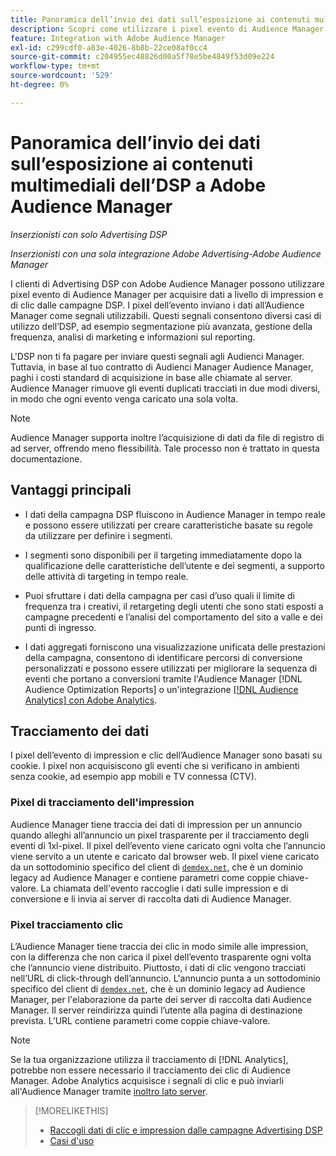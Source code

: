 ```yaml
---
title: Panoramica dell’invio dei dati sull’esposizione ai contenuti multimediali dell’DSP a Adobe Audience Manager
description: Scopri come utilizzare i pixel evento di Audience Manager per acquisire dati a livello di impression e di clic dalle campagne Advertising DSP
feature: Integration with Adobe Audience Manager
exl-id: c299cdf0-a83e-4026-8b8b-22ce08af0cc4
source-git-commit: c204955ec48826d00a5f78e5be4849f53d09e224
workflow-type: tm+mt
source-wordcount: '529'
ht-degree: 0%

---
```


# Panoramica dell’invio dei dati sull’esposizione ai contenuti multimediali dell’DSP a Adobe Audience Manager

*Inserzionisti con solo Advertising DSP*

*Inserzionisti con una sola integrazione Adobe Advertising-Adobe Audience Manager*

I clienti di Advertising DSP con Adobe Audience Manager possono utilizzare pixel evento di Audience Manager per acquisire dati a livello di impression e di clic dalle campagne DSP. I pixel dell’evento inviano i dati all’Audience Manager come segnali utilizzabili. Questi segnali consentono diversi casi di utilizzo dell’DSP, ad esempio segmentazione più avanzata, gestione della frequenza, analisi di marketing e informazioni sul reporting.

L&#39;DSP non ti fa pagare per inviare questi segnali agli Audienci Manager. Tuttavia, in base al tuo contratto di Audienci Manager Audience Manager, paghi i costi standard di acquisizione in base alle chiamate al server. Audience Manager rimuove gli eventi duplicati tracciati in due modi diversi, in modo che ogni evento venga caricato una sola volta.

>[!NOTE]
>
> Audience Manager supporta inoltre l’acquisizione di dati da file di registro di ad server, offrendo meno flessibilità. Tale processo non è trattato in questa documentazione.

## Vantaggi principali

* I dati della campagna DSP fluiscono in Audience Manager in tempo reale e possono essere utilizzati per creare caratteristiche basate su regole da utilizzare per definire i segmenti.

* I segmenti sono disponibili per il targeting immediatamente dopo la qualificazione delle caratteristiche dell’utente e dei segmenti, a supporto delle attività di targeting in tempo reale.

* Puoi sfruttare i dati della campagna per casi d’uso quali il limite di frequenza tra i creativi, il retargeting degli utenti che sono stati esposti a campagne precedenti e l’analisi del comportamento del sito a valle e dei punti di ingresso.

* I dati aggregati forniscono una visualizzazione unificata delle prestazioni della campagna, consentono di identificare percorsi di conversione personalizzati e possono essere utilizzati per migliorare la sequenza di eventi che portano a conversioni tramite l&#39;Audience Manager [!DNL Audience Optimization Reports] o un&#39;integrazione [[!DNL Audience Analytics] con Adobe Analytics](/help/integrations/audience-manager/audience-analytics.md).

## Tracciamento dei dati

I pixel dell’evento di impression e clic dell’Audience Manager sono basati su cookie. I pixel non acquisiscono gli eventi che si verificano in ambienti senza cookie, ad esempio app mobili e TV connessa (CTV).<!-- 6/24: CTV inventory isn't clickable, and impression tracking would be lost when we convert users from IP to cookies. -->

### Pixel di tracciamento dell&#39;impression

Audience Manager tiene traccia dei dati di impression per un annuncio quando alleghi all’annuncio un pixel trasparente per il tracciamento degli eventi di 1xl-pixel. Il pixel dell’evento viene caricato ogni volta che l’annuncio viene servito a un utente e caricato dal browser web. Il pixel viene caricato da un sottodominio specifico del client di [`demdex.net`](https://experienceleague.adobe.com/docs/audience-manager/user-guide/reference/demdex-calls.html?lang=it), che è un dominio legacy ad Audience Manager e contiene parametri come coppie chiave-valore. La chiamata dell&#39;evento raccoglie i dati sulle impression e di conversione e li invia ai server di raccolta dati di Audience Manager.

### Pixel tracciamento clic

L’Audience Manager tiene traccia dei clic in modo simile alle impression, con la differenza che non carica il pixel dell’evento trasparente ogni volta che l’annuncio viene distribuito. Piuttosto, i dati di clic vengono tracciati nell’URL di click-through dell’annuncio. L&#39;annuncio punta a un sottodominio specifico del client di [`demdex.net`](https://experienceleague.adobe.com/docs/audience-manager/user-guide/reference/demdex-calls.html?lang=it), che è un dominio legacy ad Audience Manager, per l&#39;elaborazione da parte dei server di raccolta dati Audience Manager. Il server reindirizza quindi l’utente alla pagina di destinazione prevista. L’URL contiene parametri come coppie chiave-valore.

>[!NOTE]
>
>Se la tua organizzazione utilizza il tracciamento di [!DNL Analytics], potrebbe non essere necessario il tracciamento dei clic di Audience Manager. Adobe Analytics acquisisce i segnali di clic e può inviarli all&#39;Audience Manager tramite [inoltro lato server](https://experienceleague.adobe.com/docs/analytics/admin/admin-tools/server-side-forwarding/ssf.html?lang=it).

>[!MORELIKETHIS]
>
>* [Raccogli dati di clic e impression dalle campagne Advertising DSP](collect.md)
>* [Casi d&#39;uso](use-cases.md)
